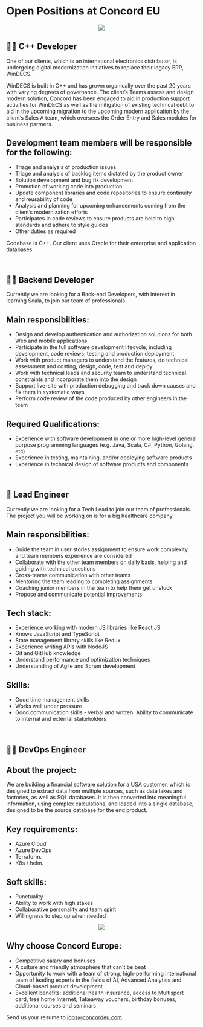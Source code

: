 
# Open Positions at Concord EU

<div id="header" align="center">
  <img src="https://github.com/Concord-Europe/Open-Positions/blob/main/Join%20our%20team.jpg"/> 
</div>

👨‍🏭 C++ Developer
--------------

One of our clients, which is an international electronics distributor, is undergoing digital modernization initiatives to replace their legacy ERP, WinDECS.  

WinDECS is built in C++ and has grown organically over the past 20 years with varying degrees of governance. The client’s Teams assess and design modern solution, Concord has been engaged to aid in production support activities for WinDECS as well as the mitigation of existing technical debt to aid in the upcoming migration to the upcoming modern application by the client’s Sales A team, which oversees the Order Entry and Sales modules for business partners.  


## Development team members will be responsible for the following: 

- Triage and analysis of production issues  
- Triage and analysis of backlog items dictated by the product owner  
- Solution development and bug fix development  
- Promotion of working code into production  
- Update component libraries and code repositories to ensure continuity and reusability of code  
- Analysis and planning for upcoming enhancements coming from the client’s modernization efforts  
- Participates in code reviews to ensure products are held to high standards and adhere to style guides  
- Other duties as required  
   
   
Codebase is C++. Our client uses Oracle for their enterprise and application databases.  


<br />

👨‍🔧 Backend Developer
------------------------

Currently we are looking for a Back-end Developers, with interest in learning Scala, to join our team of professionals.


## Main responsibilities:

- Design and develop authentication and authorization solutions for both Web and mobile applications
- Participate in the full software development lifecycle, including development, code reviews, testing and production deployment
- Work with product managers to understand the features, do technical assessment and costing, design, code, test and deploy
- Work with technical leads and security team to understand technical constraints and incorporate them into the design
- Support live-site with production debugging and track down causes and fix them in systematic ways
- Perform code review of the code produced by other engineers in the team


## Required Qualifications:


- Experience with software development in one or more high-level general purpose programming languages (e.g. Java, Scala, C#, Python, Golang, etc)
- Experience in testing, maintaining, and/or deploying software products
- Experience in technical design of software products and components


<br />

👷 Lead Engineer
------------------

Currently we are looking for a Tech Lead to join our team of professionals. The project you will be working on is for a big healthcare company.


## Main responsibilities:


- Guide the team in user stories assignment to ensure work complexity and team members experience are considered
- Collaborate with the other team members on daily basis, helping and guiding with technical questions
- Cross-teams communication with other teams
- Mentoring the team leading to completing assignments
- Coaching junior members in the team to help them get unstuck
- Propose and communicate potential improvements


## Tech stack:


- Experience working with modern JS libraries like React JS
- Knows JavaScript and TypeScript
- State management library skills like Redux
- Experience writing APIs with NodeJS
- Git and GitHub knowledge
- Understand performance and optimization techniques
- Understanding of Agile and Scrum development



## Skills:


- Good time management skills
- Works well under pressure
- Good communication skills - verbal and written. Ability to communicate to internal and external stakeholders

<br />

👨‍🍳 DevOps Engineer
---------------------


## About the project:  

We are building a financial software solution for a USA customer, which is designed to extract data from multiple sources, such as data lakes and factories, as well as SQL databases. It is then converted into meaningful information, using complex calculations, and loaded into a single database; designed to be the source database for the end product. 

## Key requirements: 

- Azure Cloud 
- Azure DevOps 
- Terraform. 
- K8s / helm. 
  

## Soft skills: 

- Punctuality 
- Ability to work with high stakes 
- Collaborative personality and team spirit
- Willingness to step up when needed 
  
<div id="header" align="center">
  <img src="https://github.com/Concord-Europe/Open-Positions/blob/main/our%20values.jpg"/> 
</div>

Why choose Concord Europe: 
-------------------

* Competitive salary and bonuses 
* A culture and friendly atmosphere that can't be beat 
* Opportunity to work with a team of strong, high-performing international team of leading experts in the fields of AI, Advanced Analytics and Cloud-based product development 
* Excellent benefits: additional health insurance, access to Multisport card, free home Internet, Takeaway vouchers, birthday bonuses, additional courses and seminars

Send us your resume to jobs@concordeu.com. 
